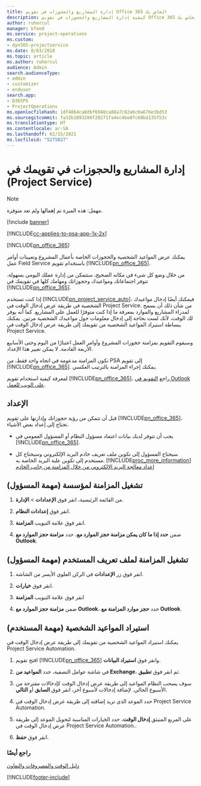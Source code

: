 ```yaml
---
title: إدارة المشاريع والحجوزات في تقويم Office 365 الخاص بك
description: كيفية إدارة المشاريع والحجوزات في تقويم Office 365 الخاص بك
author: ruhercul
manager: kfend
ms.service: project-operations
ms.custom:
- dyn365-projectservice
ms.date: 8/03/2018
ms.topic: article
ms.author: ruhercul
audience: Admin
search.audienceType:
- admin
- customizer
- enduser
search.app:
- D365PS
- ProjectOperations
ms.openlocfilehash: 1df4864ca8dbf6948ca88a7c82a6c0a676e3bd53
ms.sourcegitcommit: fa32b1893286f20271fa4ec4be8fc68bd135f53c
ms.translationtype: HT
ms.contentlocale: ar-SA
ms.lasthandoff: 02/15/2021
ms.locfileid: "5275027"
---
```

# <a name="manage-projects-and-bookings-in-your-calendar-project-service"></a>إدارة المشاريع والحجوزات في تقويمك في (Project Service)

> [!Note]
> مهمل: هذه الميزة تم إهمالها ولم تعد متوفرة.

[!include [banner](../includes/psa-now-project-operations.md)]

[!INCLUDE[cc-applies-to-psa-app-1x-2x](../includes/cc-applies-to-psa-app-1x-2x.md)]

[!INCLUDE[pn_office_365](../includes/pn-office-365.md)] 

يمكنك عرض المواعيد الشخصية والحجوزات الخاصة بأعمال المشروع وتعيينات أوامر عمل Field Service باستخدام تقويم [!INCLUDE[pn_office_365](../includes/pn-office-365.md)].  
  
 من خلال وضع كل شيء في مكانه الصحيح، ستتمكن من إدارة عملك اليومي بسهولة. تتوفر اجتماعاتك ومواعيدك وحجوزاتك ومهامك كلها في تقويمك في [!INCLUDE[pn_office_365](../includes/pn-office-365.md)].  
  
 إذا كنت تستخدم [!INCLUDE[pn_project_service_auto](../includes/pn-project-service-auto.md)]، فيمكنك أيضًا إدخال مواعيدك الشخصية في طريقة عرض إدخال الوقت في Project Service. من شأن ذلك أن يسمح لمدراء المشاريع والموارد بمعرفة ما إذا كنت متوفرًا للعمل على المشاريع. كما أنه يوفر لك الوقت، لأنك لست بحاجة إلى إدخال معلومات حول مواعيدك الشخصية مرتين. يمكنك ببساطة استيراد المواعيد الشخصية من تقويمك إلى طريقة عرض إدخال الوقت في Project Service.‬  
  
 وسيقوم التقويم بمزامنة حجوزات المشروع وأوامر العمل اعتبارًا من اليوم وحتى الأسابيع الأربعة القادمة. لا يمكن تغيير هذا الإعداد.  
  
 تكون المزامنة مدعومة في اتجاه واحد فقط، من PSA إلى تقويم [!INCLUDE[pn_office_365](../includes/pn-office-365.md)]. يمكنك إجراء المزامنة بالترتيب العكسي. 
  
 لمعرفة كيفية استخدام تقويم [!INCLUDE[pn_office_365](../includes/pn-office-365.md)]، راجع [التقويم في Outlook على الويب للعمل](https://support.office.com/article/Calendar-in-Outlook-on-the-web-for-business-5219c457-d1fe-4c2f-9032-1a816b88e936).  
  
## <a name="setup"></a>الإعداد  
 قبل أن تتمكن من رؤية حجوزاتك وإدارتها على تقويم [!INCLUDE[pn_office_365](../includes/pn-office-365.md)]، تحتاج إلى إعداد بعض الأشياء.  
  
- يجب أن تتوفر لديك بيانات اعتماد مسؤول النظام أو المسؤول العمومي في [!INCLUDE[pn_office_365](../includes/pn-office-365.md)].  
  
- سيحتاج المسؤول إلى تكوين ملف تعريف خادم البريد الإلكتروني وسيحتاج كل مستخدم إلى تكوين علبة البريد الخاصة به. [!INCLUDE[proc_more_information](../includes/proc-more-information.md)] [إعداد معالجة البريد الإلكتروني من خلال المزامنة من جانب الخادم](https://docs.microsoft.com/dynamics365/customerengagement/on-premises/admin/set-up-server-side-synchronization-of-email-appointments-contacts-and-tasks)  
  
## <a name="turn-on-synchronization-for-your-organization-admin-task"></a>تشغيل المزامنة لمؤسسة (مهمة المسؤول)  
  
1.  من القائمة الرئيسية، انقر فوق **الإعدادات** > **الإدارة**.  
  
2.  انقر فوق **إعدادات النظام**.  
  
3.  انقر فوق علامة التبويب **المزامنة**.  
  
4.  ضمن **حدد إذا ما كان يمكن مزامنة حجز الموارد مع**، حدد **مزامنة حجز الموارد مع Outlook**.  
  
## <a name="turn-on-synchronization-for-your-user-profile-user-task"></a>تشغيل المزامنة لملف تعريف المستخدم (مهمة المسؤول)  
  
1.  انقر فوق زر **الإعدادات** في الركن العلوي الأيسر من الشاشة.  
  
2.  انقر فوق **خيارات**.  
  
3.  انقر فوق علامة التبويب **المزامنة**  
  
4.  ضمن **مزامنة حجز الموارد مع Outlook**، حدد **حجز موارد المزامنة مع Outlook**.  
  
## <a name="import-your-personal-appointments-user-task"></a>استيراد المواعيد الشخصية (مهمة المستخدم)  
 يمكنك استيراد المواعيد الشخصية من تقويمك إلى طريقة عرض إدخال الوقت في Project Service Automation.‬  
  
1. افتح تقويم [!INCLUDE[pn_office_365](../includes/pn-office-365.md)] وانقر فوق **استيراد البيانات**.  
  
2. في شاشة عوامل التصفية، حدد **المواعيد من Exchange**، ثم انقر فوق **تطبيق**.  
  
3. سوف يسحب النظام المواعيد إلى طريقة عرض إدخال الوقت كإدخالات مقترحة من الأسبوع الحالي. لإضافة إدخالات لأسبوع آخر، انقر فوق **السابق** أو **التالي**.  
  
4. حدد الموعد الذي تريد إضافته إلى طريقة عرض إدخال الوقت في Project Service Automation.  
  
5. على المربع المنبثق **إدخال الوقت**، حدد الخيارات المناسبة لتحويل الموعد إلى طريقة عرض إدخال الوقت في Project Service Automation..  
  
6. انقر فوق **حفظ**.  
  
### <a name="see-also"></a>راجع أيضًا  
 [دليل الوقت والمصروفات والتعاون](../psa/time-expense-collaboration-guide.md)


[!INCLUDE[footer-include](../includes/footer-banner.md)]